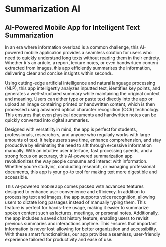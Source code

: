 # Summarization AI

## AI-Powered Mobile App for Intelligent Text Summarization ##
In an era where information overload is a common challenge, this AI-powered mobile application provides a seamless solution for users who need to quickly understand long texts without reading them in their entirety. Whether it's an article, a report, lecture notes, or even handwritten content extracted from images, this app efficiently summarizes the information, delivering clear and concise insights within seconds.

Using cutting-edge artificial intelligence and natural language processing (NLP), this app intelligently analyzes inputted text, identifies key points, and generates a well-structured summary while maintaining the original context and meaning. Users can either type or paste text directly into the app or upload an image containing printed or handwritten content, which is then processed using advanced optical character recognition (OCR) technology. This ensures that even physical documents and handwritten notes can be quickly converted into digital summaries.

Designed with versatility in mind, the app is perfect for students, professionals, researchers, and anyone who regularly works with large amounts of text. It helps users save time, enhance comprehension, and stay productive by eliminating the need to sift through excessive information manually. With an intuitive user interface, fast processing speeds, and a strong focus on accuracy, this AI-powered summarization app revolutionizes the way people consume and interact with information. Whether you're studying, conducting research, or managing professional documents, this app is your go-to tool for making text more digestible and accessible.

This AI-powered mobile app comes packed with advanced features designed to enhance user convenience and efficiency. In addition to processing text and images, the app supports voice recognition, allowing users to dictate long passages instead of manually typing them. This feature is perfect for hands-free usage, making it easier to summarize spoken content such as lectures, meetings, or personal notes. Additionally, the app includes a saved chat history feature, enabling users to revisit previous summaries and interactions anytime. This ensures that important information is never lost, allowing for better organization and accessibility. With these smart functionalities, our app provides a seamless, user-friendly experience tailored for productivity and ease of use.
